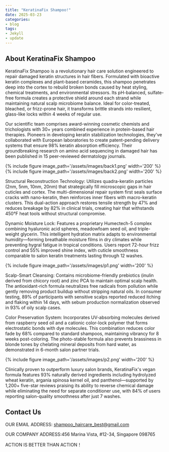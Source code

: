 ```yaml
---
title: "KeratinaFix Shampoo!"
date: 2025-03-23
categories:
- blog
tags:
- Jekyll
- update
---
```


## About KeratinaFix Shampoo

KeratinaFix Shampoo is a revolutionary hair care solution engineered to repair damaged keratin structures in hair fibers. Formulated with bioactive keratin complexes and plant-based ceramides, this shampoo penetrates deep into the cortex to rebuild broken bonds caused by heat styling, chemical treatments, and environmental stressors. Its pH-balanced, sulfate-free formula creates a protective shield around each strand while maintaining natural scalp microbiome balance. Ideal for color-treated, bleached, or frizz-prone hair, it transforms brittle strands into resilient, glass-like locks within 4 weeks of regular use.

Our scientific team comprises award-winning cosmetic chemists and trichologists with 30+ years combined experience in protein-based hair therapies. Pioneers in developing keratin stabilization technologies, they've collaborated with European laboratories to create patent-pending delivery systems that ensure 98% keratin absorption efficiency. Their groundbreaking research on amino acid sequencing in damaged hair has been published in 15 peer-reviewed dermatology journals.

{% include figure image_path='/assets/images/back1.png' width='200' %}
{% include figure image_path='/assets/images/back2.png' width='200' %}

Structural Reconstruction Technology: Utilizes quadra-keratin particles (2nm, 5nm, 10nm, 20nm) that strategically fill microscopic gaps in hair cuticles and cortex. The multi-dimensional repair system first seals surface cracks with nano-keratin, then reinforces inner fibers with macro-keratin clusters. This dual-action approach restores tensile strength by 47% and reduces breakage by 82% in clinical trials, creating hair that withstands 450°F heat tools without structural compromise.

Dynamic Moisture Lock: Features a proprietary Humectech-5 complex combining hyaluronic acid spheres, meadowfoam seed oil, and triple-weight glycerin. This intelligent hydration matrix adapts to environmental humidity—forming breathable moisture films in dry climates while preventing hygral fatigue in tropical conditions. Users report 72-hour frizz control and 55% improved shine index, with cuticle smoothness comparable to salon keratin treatments lasting through 12 washes.

{% include figure image_path='/assets/images/p1.png' width='200' %}

Scalp-Smart Cleansing: Contains microbiome-friendly prebiotics (inulin derived from chicory root) and zinc PCA to maintain optimal scalp health. The antioxidant-rich formula neutralizes free radicals from pollution while gently removing product buildup without stripping natural oils. In consumer testing, 89% of participants with sensitive scalps reported reduced itching and flaking within 14 days, with sebum production normalization observed in 93% of oily scalp cases.

Color Preservation System: Incorporates UV-absorbing molecules derived from raspberry seed oil and a cationic color-lock polymer that forms electrostatic bonds with dye molecules. This combination reduces color fade by 68% compared to standard shampoos, maintaining vibrancy for 8 weeks post-coloring. The photo-stable formula also prevents brassiness in blonde tones by chelating mineral deposits from hard water, as demonstrated in 6-month salon partner trials.

{% include figure image_path='/assets/images/p2.png' width='200' %}

Clinically proven to outperform luxury salon brands, KeratinaFix's vegan formula features 93% naturally derived ingredients including hydrolyzed wheat keratin, argania spinosa kernel oil, and panthenol—supported by 1,200+ five-star reviews praising its ability to reverse chemical damage while eliminating the need for separate conditioner use, with 84% of users reporting salon-quality smoothness after just 7 washes.

## Contact Us

OUR EMAIL ADDRESS: shampoo_haircare_best@gmail.com

OUR COMPANY ADDRESS:456 Marina Vista, #12-34, Singapore 098765

ACTION IS BETTER THAN ACTION！
